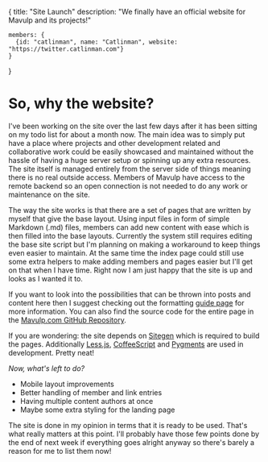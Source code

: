 {
	title: "Site Launch"
	description: "We finally have an official website for Mavulp and its projects!"

	members: {
	  {id: "catlinman", name: "Catlinman", website: "https://twitter.catlinman.com"}
	}
}

# So, why the website? #

I've been working on the site over the last few days after it has been sitting on my todo list for about a month now. The main idea was to simply put have a place where projects and other development related and collaborative work could be easily showcased and maintained without the hassle of having a huge server setup or spinning up any extra resources. The site itself is managed entirely from the server side of things meaning there is no real outside access. Members of Mavulp have access to the remote backend so an open connection is not needed to do any work or maintenance on the site.

The way the site works is that there are a set of pages that are written by myself that give the base layout. Using input files in form of simple Markdown (.md) files, members can add new content with ease which is then filled into the base layouts. Currently the system still requires editing the base site script but I'm planning on making a workaround to keep things even easier to maintain. At the same time the index page could still use some extra helpers to make adding members and pages easier but I'll get on that when I have time. Right now I am just happy that the site is up and looks as I wanted it to.

If you want to look into the possibilities that can be thrown into posts and content here then I suggest checking out the formatting [guide page]($root/pages/formatting-guide) for more information. You can also find the source code for the entire page in the [Mavulp.com GitHub Repository](https://github.com/catlinman/mavulp.com).

If you are wondering: the site depends on [Sitegen](https://github.com/leafo/sitegen/) which is required to build the pages. Additionally [Less.js](http://lesscss.org/), [CoffeeScript](http://coffeescript.org/) and [Pygments](http://pygments.org/) are used in development. Pretty neat!

*Now, what's left to do?*

- Mobile layout improvements
- Better handling of member and link entries
- Having multiple content authors at once
- Maybe some extra styling for the landing page

The site is done in my opinion in terms that it is ready to be used. That's what really matters at this point. I'll probably have those few points done by the end of next week if everything goes alright anyway so there's barely a reason for me to list them now!
